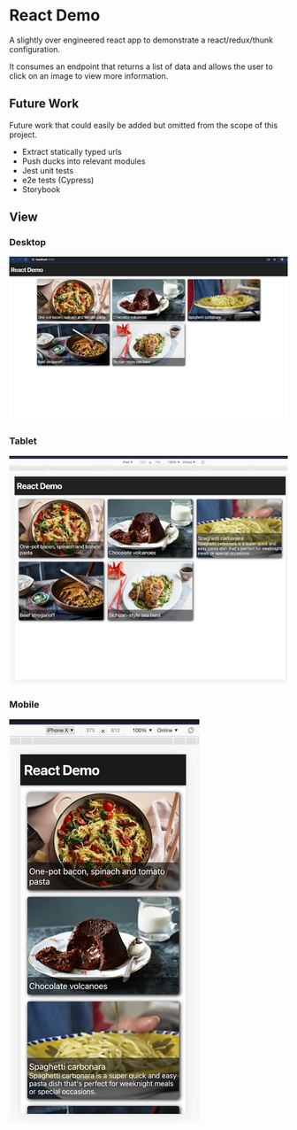 # React Demo

A slightly over engineered react app to demonstrate a react/redux/thunk configuration.

It consumes an endpoint that returns a list of data and allows the user to click on an image to view more information.

## Future Work

Future work that could easily be added but omitted from the scope of this project.

* Extract statically typed urls
* Push ducks into relevant modules
* Jest unit tests
* e2e tests (Cypress)
* Storybook

## View

### Desktop
![desktop](https://raw.githubusercontent.com/andyish/react-demo/main/public/desktop.png)

### Tablet
![desktop](https://raw.githubusercontent.com/andyish/react-demo/main/public/tablet.png)

### Mobile
![desktop](https://raw.githubusercontent.com/andyish/react-demo/main/public/mobile.png)